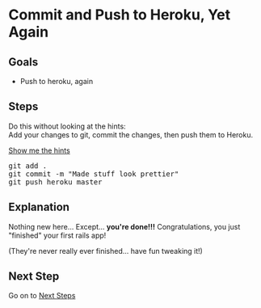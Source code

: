 # Commit and Push to Heroku, Yet Again
## Goals
* Push to heroku, again

## Steps
Do this without looking at the hints:  
Add your changes to git, commit the changes, then push them to Heroku.

<div class="hints">
  <p><a class="show-hints dropdown" href="#hints">Show me the hints<b class="caret"></b></a></p>
  <div class="CodeRay commands">
    <div class="code">
      <pre>
git add .
git commit -m "Made stuff look prettier"
git push heroku master</pre>
    </div>
  </div>
</div>

## Explanation
Nothing new here... Except... **you're done!!!**
Congratulations, you just "finished" your first rails app!

(They're never really ever finished... have fun tweaking it!)

## Next Step
Go on to [Next Steps](next_steps)
